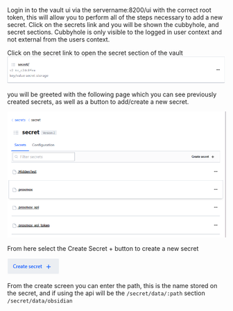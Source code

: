 Login in to the vault ui via the servername:8200/ui with the correct root token, this will allow you to perform all of the steps necessary to add a  new secret. Click on the secrets link and you will be shown the cubbyhole, and secret sections. Cubbyhole is only visible to the logged in user context and not external from the users context.

Click on the secret link to open the secret section of the vault
![](./img/vault-secret-link.png)

you will be greeted with the following page which you can see previously created secrets, as well as a button to add/create a new secret.

![](./img/vault-secret-page.png)

From here select the Create Secret + button to create a new secret

![](./img/vault-secret-create-new.png)

From the create screen you can enter the path, this is the name stored on the secret, and if using the api will be the `/secret/data/:path` section `/secret/data/obsidian`